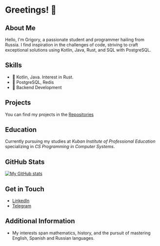 # Greetings! 👋

## About Me
Hello, I'm Grigory, a passionate student and programmer hailing from Russia. I find inspiration in the challenges of code, striving to craft exceptional solutions using Kotlin, Java, Rust, and SQL with PostgreSQL.

## Skills
- 🚀 Kotlin, Java. Interest in Rust.
- 🐘 PostgreSQL, Redis
- 🔧 Backend Development

## Projects
You can find my projects in the [Repositories](https://github.com/vcusnx?tab=repositories)

## Education
Currently pursuing my studies at *Kuban Institute of Professional Education* specializing in *CS Programming in Computer Systems*.

## GitHub Stats
[![My GitHub stats](https://github-readme-stats.vercel.app/api?username=vcusnx)](https://github.com/anuraghazra/github-readme-stats)

## Get in Touch
- [LinkedIn](https://www.linkedin.com/in/vcusnx/)
- [Telegram](https://vcusnx.t.me)

## Additional Information
- My interests span mathematics, history, and the pursuit of mastering English, Spanish and Russian languages.
